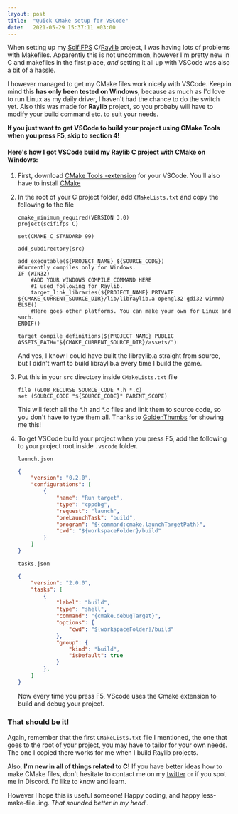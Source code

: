 ```yaml
---
layout: post
title:  "Quick CMake setup for VSCode"
date:   2021-05-29 15:37:11 +03:00
---
```


When setting up my [ScifiFPS](https://github.com/Akselmo/ScifiFPS) C/[Raylib](https://www.raylib.com/) project, I was having lots of problems with Makefiles. Apparently this is not uncommon, however I'm pretty new in C and makefiles in the first place, *and* setting it all up with VSCode was also a bit of a hassle. 

I however managed to get my CMake files work nicely with VSCode. Keep in mind this **has only been tested on Windows**, because as much as I'd love to run Linux as my daily driver, I haven't had the chance to do the switch yet. Also this was made for **Raylib** project, so you probaby will have to modify your build command etc. to suit your needs.

**If you just want to get VSCode to build your project using CMake Tools when you press F5, skip to section 4!**


#### Here's how I got VSCode build my Raylib C project with CMake on Windows:

1. First, download [CMake Tools -extension](https://marketplace.visualstudio.com/items?itemName=ms-vscode.cmake-tools) for your VSCode. You'll also have to install [CMake](https://cmake.org/)

2. In the root of your C project folder, add `CMakeLists.txt` and copy the following to the file

    ```
    cmake_minimum_required(VERSION 3.0)
    project(scififps C)

    set(CMAKE_C_STANDARD 99)

    add_subdirectory(src)

    add_executable(${PROJECT_NAME} ${SOURCE_CODE})
    #Currently compiles only for Windows. 
    IF (WIN32)
        #ADD YOUR WINDOWS COMPILE COMMAND HERE
        #I used following for Raylib. 
        target_link_libraries(${PROJECT_NAME} PRIVATE ${CMAKE_CURRENT_SOURCE_DIR}/lib/libraylib.a opengl32 gdi32 winmm)
    ELSE()
        #Here goes other platforms. You can make your own for Linux and such. 
    ENDIF()

    target_compile_definitions(${PROJECT_NAME} PUBLIC ASSETS_PATH="${CMAKE_CURRENT_SOURCE_DIR}/assets/")

    ```

    And yes, I know I could have built the libraylib.a straight from source, but I didn't want to build libraylib.a every time I build the game. 

3. Put this in your `src` directory inside `CMakeLists.txt` file

    ```
    file (GLOB_RECURSE SOURCE_CODE *.h *.c)
    set (SOURCE_CODE "${SOURCE_CODE}" PARENT_SCOPE)
    ```

    This will fetch all the *.h and *.c files and link them to source code, so you don't have to type them all. Thanks to [GoldenThumbs](https://github.com/GoldenThumbs/raylibGame/blob/main/src/CMakeLists.txt) for showing me this!

4. To get VSCode build your project when you press F5, add the following to your project root inside `.vscode` folder.

    `launch.json`

    ```json
    {
        "version": "0.2.0",
        "configurations": [
            {
                "name": "Run target",
                "type": "cppdbg",
                "request": "launch",
                "preLaunchTask": "build",
                "program": "${command:cmake.launchTargetPath}",
                "cwd": "${workspaceFolder}/build"
            }
        ]
    }
    ```

    `tasks.json`
    ```json
    {
        "version": "2.0.0",
        "tasks": [
            {
                "label": "build",
                "type": "shell",
                "command": "{cmake.debugTarget}",
                "options": {
                    "cwd": "${workspaceFolder}/build"
                },
                "group": {
                    "kind": "build",
                    "isDefault": true
                }
            },
        ]
    }
    ```

    Now every time you press F5, VScode uses the Cmake extension to build and debug your project. 

### That should be it! 

Again, remember that the first `CMakeLists.txt` file I mentioned, the one that goes to the root of your project, you may have to tailor for your own needs. The one I copied there works for me when I build Raylib projects.

Also, **I'm new in all of things related to C!** If you have better ideas how to make CMake files, don't hesitate to contact me on my [twitter](https://www.twitter.com/akselmo) or if you spot me in Discord. I'd like to know and learn.

However I hope this is useful someone! Happy coding, and happy less-make-file..ing. *That sounded better in my head..*